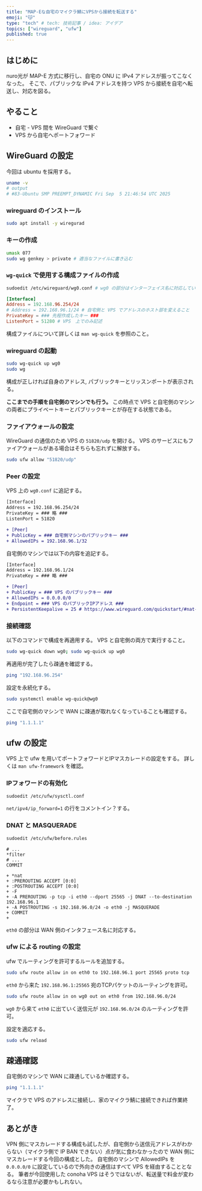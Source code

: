```yaml
---
title: "MAP-Eな自宅のマイクラ鯖にVPSから接続を転送する"
emoji: "😽"
type: "tech" # tech: 技術記事 / idea: アイデア
topics: ["wireguard", "ufw"]
published: true
---
```


## はじめに

nuro光が MAP-E 方式に移行し、自宅の ONU に IPv4 アドレスが振ってこなくなった。
そこで、パブリックな IPv4 アドレスを持つ VPS から接続を自宅へ転送し、対応を図る。

## やること

- 自宅 - VPS 間を WireGuard で繋ぐ
- VPS から自宅へポートフォワード

## WireGuard の設定

今回は ubuntu を採用する。

```bash
uname -v
# output
# #83-Ubuntu SMP PREEMPT_DYNAMIC Fri Sep  5 21:46:54 UTC 2025
```

### wireguard のインストール

```bash
sudo apt install -y wiregurad
```

### キーの作成

```bash
umask 077
sudo wg genkey > private # 適当なファイルに書き込む
```

### `wg-quick` で使用する構成ファイルの作成

```bash
sudoedit /etc/wireguard/wg0.conf # wg0 の部分はインターフェイス名に対応している。適宜変更も可。
```

```toml:wg0.conf
[Interface]
Address = 192.168.96.254/24
# Address = 192.168.96.1/24 # 自宅側と VPS でアドレスのホスト部を変えること
PrivateKey = ### 先程作成したキー ###
ListenPort = 51280 # VPS　上でのみ記述
```

構成ファイルについて詳しくは `man wg-quick` を参照のこと。

### wireguard の起動

```bash
sudo wg-quick up wg0
sudo wg
```

構成が正しければ自身のアドレス, パブリックキーとリッスンポートが表示される。

**ここまでの手順を自宅側のマシンでも行う。**
この時点で VPS と自宅側のマシンの両者にプライベートキーとパブリックキーとが存在する状態である。

### ファイアウォールの設定

WireGuard の通信のため VPS の `51820/udp` を開ける。
VPS のサービスにもファイアウォールがある場合はそちらも忘れずに解放する。

```bash
sudo ufw allow "51820/udp"
```

### Peer の設定

VPS 上の `wg0.conf` に追記する。

```diff toml:wg0.conf
[Interface]
Address = 192.168.96.254/24
PrivateKey = ### 略 ###
ListenPort = 51820

+ [Peer]
+ PublicKey = ### 自宅側マシンのパブリックキー ###
+ AllowedIPs = 192.168.96.1/32
```

自宅側のマシンでは以下の内容を追記する。

```diff toml:wg0.conf
[Interface]
Address = 192.168.96.1/24
PrivateKey = ### 略 ###

+ [Peer]
+ PublicKey = ### VPS のパブリックキー ###
+ AllowedIPs = 0.0.0.0/0
+ Endpoint = ### VPS のパブリックIPアドレス ###
+ PersistentKeepalive = 25 # https://www.wireguard.com/quickstart/#nat-and-firewall-traversal-persistence
```

### 接続確認

以下のコマンドで構成を再適用する。
VPS と自宅側の両方で実行すること。

```bash
sudo wg-quick down wg0; sudo wg-quick up wg0
```

再適用が完了したら疎通を確認する。

```bash
ping "192.168.96.254"
```

設定を永続化する。

```bash
sudo systemctl enable wg-quick@wg0
```

ここで自宅側のマシンで WAN に疎通が取れなくなっていることも確認する。

```bash
ping "1.1.1.1"
```

## ufw の設定

VPS 上で ufw を用いてポートフォワードとIPマスカレードの設定をする。
詳しくは `man ufw-framework` を確認。

### IPフォワードの有効化

```bash
sudoedit /etc/ufw/sysctl.conf
```

`net/ipv4/ip_forward=1` の行をコメントイン？する。

### DNAT と MASQUERADE

```bash
sudoedit /etc/ufw/before.rules
```

```diff:before.rules
# ...
*filter
# ...
COMMIT

+ *nat
+ :PREROUTING ACCEPT [0:0]
+ :POSTROUTING ACCEPT [0:0]
+ -F
+ -A PREROUTING -p tcp -i eth0 --dport 25565 -j DNAT --to-destination 192.168.96.1
+ -A POSTROUTING -s 192.168.96.0/24 -o eth0 -j MASQUERADE
+ COMMIT
+
```

`eth0` の部分は WAN 側のインタフェース名に対応する。

### ufw による routing の設定

ufw でルーティングを許可するルールを追加する。

```bash
sudo ufw route allow in on eth0 to 192.168.96.1 port 25565 proto tcp
```

`eth0` から来た `192.168.96.1:25565` 宛のTCPパケットのルーティングを許可。

```bash
sudo ufw route allow in on wg0 out on eth0 from 192.168.96.0/24
```

`wg0` から来て `eth0` に出ていく送信元が `192.168.96.0/24` のルーティングを許可。

設定を適応する。

```bash
sudo ufw reload
```

## 疎通確認

自宅側のマシンで WAN に疎通しているか確認する。

```bash
ping "1.1.1.1"
```

マイクラで VPS のアドレスに接続し、家のマイクラ鯖に接続できれば作業終了。

## あとがき

VPN 側にマスカレードする構成も試したが、自宅側から送信元アドレスがわからない（マイクラ側で IP BAN できない）点が気に食わなかったので WAN 側にマスカレードする今回の構成とした。
自宅側のマシンで AllowedIPs を `0.0.0.0/0` に設定しているので外向きの通信はすべて VPS を経由することとなる。
筆者が今回使用した conoha VPS はそうではないが、転送量で料金が変わるなら注意が必要かもしれない。
